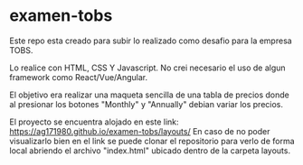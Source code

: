 # examen-tobs
Este repo esta creado para subir lo realizado como desafio para la empresa TOBS.

Lo realice con HTML, CSS Y Javascript. 
No crei necesario el uso de algun framework como React/Vue/Angular.

El objetivo era realizar una maqueta sencilla de una tabla de precios donde al presionar los botones "Monthly" y "Annually" debian variar los precios. 

El proyecto se encuentra alojado en este link: https://ag171980.github.io/examen-tobs/layouts/
En caso de no poder visualizarlo bien en el link se puede clonar el repositorio para verlo de forma local abriendo el archivo "index.html" ubicado dentro de la carpeta layouts.

